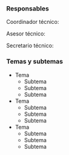 ### Responsables

Coordinador técnico:

Asesor técnico:

Secretario técnico:

### Temas y subtemas

* Tema
    * Subtema
    * Subtema
    * Subtema
* Tema
    * Subtema
    * Subtema
    * Subtema
* Tema
    * Subtema
    * Subtema
    * Subtema
